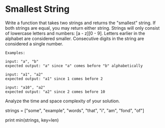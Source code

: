 # Smallest String

Write a function that takes two strings and returns the "smallest" string. If
both strings are equal, you may return either string. Strings will only consist 
of lowercase letters and numbers: [a - z][0 - 9]. Letters earlier in the alphabet 
are considered smaller. Consecutive digits in the string are considered a single 
number.

```
Examples:

input: "a", "b"
expected output: "a" since "a" comes before "b" alphabetically 

input: "a1", "a2"
expected output: "a1" since 1 comes before 2

input: "a10", "a2"
expected output: "a2" since 2 comes before 10 
```

Analyze the time and space complexity of your solution.

strings = ["some", "example", "words", "that", "i", "am", "fond", "of"]

print min(strings, key=len)